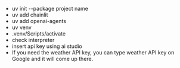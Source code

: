 - uv init --package project name
- uv add chainlit
- uv add openai-agents
- uv venv
- .venv/Scripts/activate
- check interpreter
- insert api key using ai studio
- If you need the weather API key, you can type weather API key on Google and it will come up there.